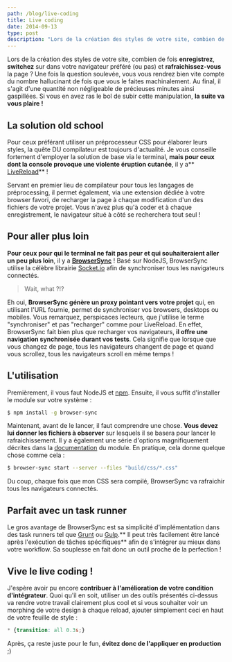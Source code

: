 ```yaml
---
path: /blog/live-coding
title: Live coding
date: 2014-09-13
type: post
description: "Lors de la création des styles de votre site, combien de fois enregistrez, switchez sur dans votre navigateur préféré (ou pas) et rafraichissez-vous la page ? Une fois la question soulevée, vous vous rendrez bien vite compte du nombre hallucinant de fois que vous le faites machinalement. Si vous en avez ras le bol de subir cette manipulation, la suite va vous plaire !"
---
```


Lors de la création des styles de votre site, combien de fois **enregistrez**, **switchez** sur dans votre navigateur préféré (ou pas) et **rafraichissez-vous** la page ? Une fois la question soulevée, vous vous rendrez bien vite compte du nombre hallucinant de fois que vous le faites machinalement. Au final, il s'agit d'une quantité non négligeable de précieuses minutes ainsi gaspillées. Si vous en avez ras le bol de subir cette manipulation, **la suite va vous plaire !**

## La solution old school
Pour ceux préférant utiliser un préprocesseur CSS pour élaborer leurs styles, la quête DU compilateur est toujours d'actualité. Je vous conseille fortement d'employer la solution de base via le terminal, **mais pour ceux dont la console provoque une violente éruption cutanée**, il y a** [LiveReload](http://livereload.com/)** !

<gimg alt="LiveReload" src="live-coding-livereload.png"></gimg>

Servant en premier lieu de compilateur pour tous les langages de préprocessing, il permet également, via une extension dédiée à votre browser favori, de recharger la page à chaque modification d'un des fichiers de votre projet. Vous n'avez plus qu'à coder et à chaque enregistrement, le navigateur situé à côté se recherchera tout seul !

## Pour aller plus loin
**Pour ceux pour qui le terminal ne fait pas peur et qui souhaiteraient aller un peu plus loin**, il y a **[BrowserSync](http://www.browsersync.io/)** ! Basé sur NodeJS, BrowserSync utilise la célèbre librairie [Socket.io](http://socket.io/) afin de synchroniser tous les navigateurs connectés.

> Wait, what ?!?

Eh oui, **BrowserSync génère un proxy pointant vers votre projet** qui, en utilisant l'URL fournie, permet de synchroniser vos browsers, desktops ou mobiles. Vous remarquez, perspicaces lecteurs, que j'utilise le terme "synchroniser" et pas "recharger" comme pour LiveReload. En effet, BrowserSync fait bien plus que recharger vos navigateurs, **il offre une navigation synchronisée durant vos tests**. Cela signifie que lorsque que vous changez de page, tous les navigateurs changent de page et quand vous scrollez, tous les navigateurs scroll en même temps !

## L'utilisation
Premièrement, il vous faut NodeJS et [npm](https://www.npmjs.org/). Ensuite, il vous suffit d'installer le module sur votre système :

```bash
$ npm install -g browser-sync
```
Maintenant, avant de le lancer, il faut comprendre une chose. **Vous devez lui donner les fichiers à observer** sur lesquels il se basera pour lancer le rafraichissement. Il y a également une série d'options magnifiquement décrites dans la [documentation](http://www.browsersync.io/docs/command-line/) du module. En pratique, cela donne quelque chose comme cela :

```bash
$ browser-sync start --server --files "build/css/*.css"
```

Du coup, chaque fois que mon CSS sera compilé, BrowserSync va rafraichir tous les navigateurs connectés.

## Parfait avec un task runner
Le gros avantage de BrowserSync est sa simplicité d'implémentation dans des task runners tel que [Grunt](http://gruntjs.com/) ou [Gulp](http://gulpjs.com/).** Il peut très facilement être lancé après l'exécution de tâches spécifiques** afin de s'intégrer au mieux dans votre workflow. Sa souplesse en fait donc un outil proche de la perfection !

## Vive le live coding !
J'espère avoir pu encore **contribuer à l'amélioration de votre condition d'intégrateur**. Quoi qu'il en soit, utiliser un des outils présentés ci-dessus va rendre votre travail clairement plus cool et si vous souhaiter voir un morphing de votre design à chaque reload, ajouter simplement ceci en haut de votre feuille de style :

```css
* {transition: all 0.3s;}
```

Après, ça reste juste pour le fun, **évitez donc de l'appliquer en production** ;)
